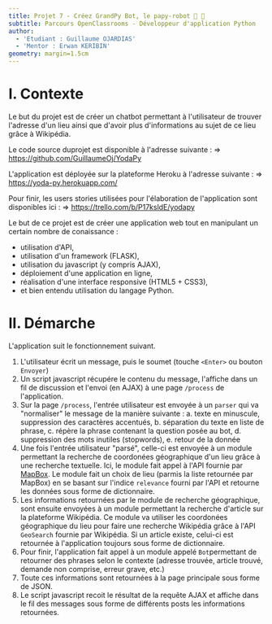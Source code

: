 ```yaml
---
title: Projet 7 - Créez GrandPy Bot, le papy-robot 🤖 👴
subtitle: Parcours OpenClassrooms - Développeur d'application Python
author:
  - 'Etudiant : Guillaume OJARDIAS'
  - 'Mentor : Erwan KERIBIN'
geometry: margin=1.5cm
---
```

# I. Contexte

Le but du projet est de créer un chatbot permettant à l'utilisateur de trouver l'adresse d'un lieu ainsi que d'avoir plus d'informations au sujet de ce lieu grâce à Wikipédia.

Le code source duprojet est disponible à l'adresse suivante :
    => https://github.com/GuillaumeOj/YodaPy

L'application est déployée sur la plateforme Heroku à l'adresse suivante :
    => https://yoda-py.herokuapp.com/

Pour finir, les users stories utilisées pour l'élaboration de l'application sont disponibles ici :
    => https://trello.com/b/P17ksldE/yodapy

Le but de ce projet est de créer une application web tout en manipulant un certain nombre de conaissance :

- utilisation d'API,
- utilisation d'un framework (FLASK),
- utilisation du javascript (y compris AJAX),
- déploiement d'une application en ligne,
- réalisation d'une interface responsive (HTML5 + CSS3),
- et bien entendu utilisation du langage Python.

# II. Démarche

L'application suit le fonctionnement suivant.

1. L'utilisateur écrit un message, puis le soumet (touche `<Enter>` ou bouton `Envoyer`)
2. Un script javascript récupére le contenu du message, l'affiche dans un fil de discussion et l'envoi (en AJAX) à une page `/process` de l'application.
3. Sur la page `/process`, l'entrée utilisateur est envoyée à un `parser` qui va "normaliser" le message de la manière suivante :
    a. texte en minuscule, suppression des caractères accentués,
    b. séparation du texte en liste de phrase,
    c. répère la phrase contenant la question posée au bot,
    d. suppression des mots inutiles (stopwords),
    e. retour de la donnée
4. Une fois l'entrée utilisateur "parsé", celle-ci est envoyée à un module permettant la recherche de coordonées géographique d'un lieu grâce à une recherche textuelle. Ici, le module fait appel à l'API fournie par [MapBox](https://www.mapbox.com/). Le module fait un choix de lieu (parmis la liste retournée par MapBox) en se basant sur l'indice `relevance` fourni par l'API et retourne les données sous forme de dictionnaire.
5. Les informations retournées par le module de recherche géographique, sont ensuite envoyées à un module permettant la recherche d'article sur la plateforme Wikipédia. Ce module va utiliser les coordonées géographique du lieu pour faire une recherche Wikipédia grâce à l'API `GeoSearch` fournie par Wikipédia. Si un article existe, celui-ci est retournée à l'application toujours sous forme de dictionnaire.
6. Pour finir, l'application fait appel à un module appelé `Bot`permettant de retourner des phrases selon le contexte (adresse trouvée, article trouvé, demande non comprise, erreur grave, etc.)
7. Toute ces informations sont  retournées à la page principale sous forme de JSON.
8. Le script javascript recoit le résultat de la requête AJAX et affiche dans le fil des messages sous forme de différents posts les informations retournées.
